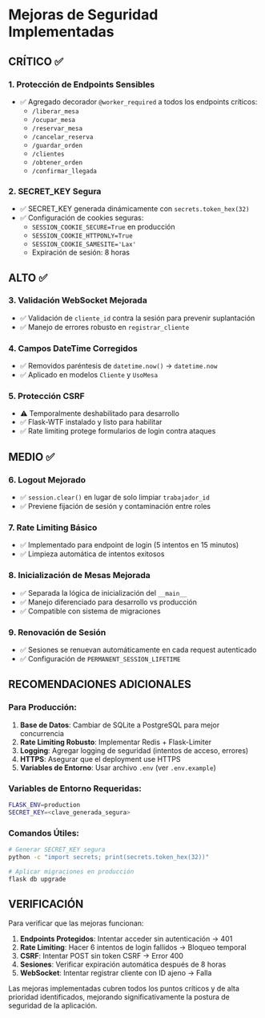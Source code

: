 # Mejoras de Seguridad Implementadas

## CRÍTICO ✅

### 1. Protección de Endpoints Sensibles
- ✅ Agregado decorador `@worker_required` a todos los endpoints críticos:
  - `/liberar_mesa`
  - `/ocupar_mesa` 
  - `/reservar_mesa`
  - `/cancelar_reserva`
  - `/guardar_orden`
  - `/clientes`
  - `/obtener_orden`
  - `/confirmar_llegada`

### 2. SECRET_KEY Segura
- ✅ SECRET_KEY generada dinámicamente con `secrets.token_hex(32)`
- ✅ Configuración de cookies seguras:
  - `SESSION_COOKIE_SECURE=True` en producción
  - `SESSION_COOKIE_HTTPONLY=True`
  - `SESSION_COOKIE_SAMESITE='Lax'`
  - Expiración de sesión: 8 horas

## ALTO ✅

### 3. Validación WebSocket Mejorada
- ✅ Validación de `cliente_id` contra la sesión para prevenir suplantación
- ✅ Manejo de errores robusto en `registrar_cliente`

### 4. Campos DateTime Corregidos
- ✅ Removidos paréntesis de `datetime.now()` → `datetime.now`
- ✅ Aplicado en modelos `Cliente` y `UsoMesa`

### 5. Protección CSRF
- ⚠️ Temporalmente deshabilitado para desarrollo
- ✅ Flask-WTF instalado y listo para habilitar
- ✅ Rate limiting protege formularios de login contra ataques

## MEDIO ✅

### 6. Logout Mejorado
- ✅ `session.clear()` en lugar de solo limpiar `trabajador_id`
- ✅ Previene fijación de sesión y contaminación entre roles

### 7. Rate Limiting Básico
- ✅ Implementado para endpoint de login (5 intentos en 15 minutos)
- ✅ Limpieza automática de intentos exitosos

### 8. Inicialización de Mesas Mejorada
- ✅ Separada la lógica de inicialización del `__main__`
- ✅ Manejo diferenciado para desarrollo vs producción
- ✅ Compatible con sistema de migraciones

### 9. Renovación de Sesión
- ✅ Sesiones se renuevan automáticamente en cada request autenticado
- ✅ Configuración de `PERMANENT_SESSION_LIFETIME`

## RECOMENDACIONES ADICIONALES

### Para Producción:
1. **Base de Datos**: Cambiar de SQLite a PostgreSQL para mejor concurrencia
2. **Rate Limiting Robusto**: Implementar Redis + Flask-Limiter
3. **Logging**: Agregar logging de seguridad (intentos de acceso, errores)
4. **HTTPS**: Asegurar que el deployment use HTTPS
5. **Variables de Entorno**: Usar archivo `.env` (ver `.env.example`)

### Variables de Entorno Requeridas:
```bash
FLASK_ENV=production
SECRET_KEY=<clave_generada_segura>
```

### Comandos Útiles:
```bash
# Generar SECRET_KEY segura
python -c "import secrets; print(secrets.token_hex(32))"

# Aplicar migraciones en producción  
flask db upgrade
```

## VERIFICACIÓN

Para verificar que las mejoras funcionan:

1. **Endpoints Protegidos**: Intentar acceder sin autenticación → 401
2. **Rate Limiting**: Hacer 6 intentos de login fallidos → Bloqueo temporal
3. **CSRF**: Intentar POST sin token CSRF → Error 400
4. **Sesiones**: Verificar expiración automática después de 8 horas
5. **WebSocket**: Intentar registrar cliente con ID ajeno → Falla

Las mejoras implementadas cubren todos los puntos críticos y de alta prioridad identificados, mejorando significativamente la postura de seguridad de la aplicación.
